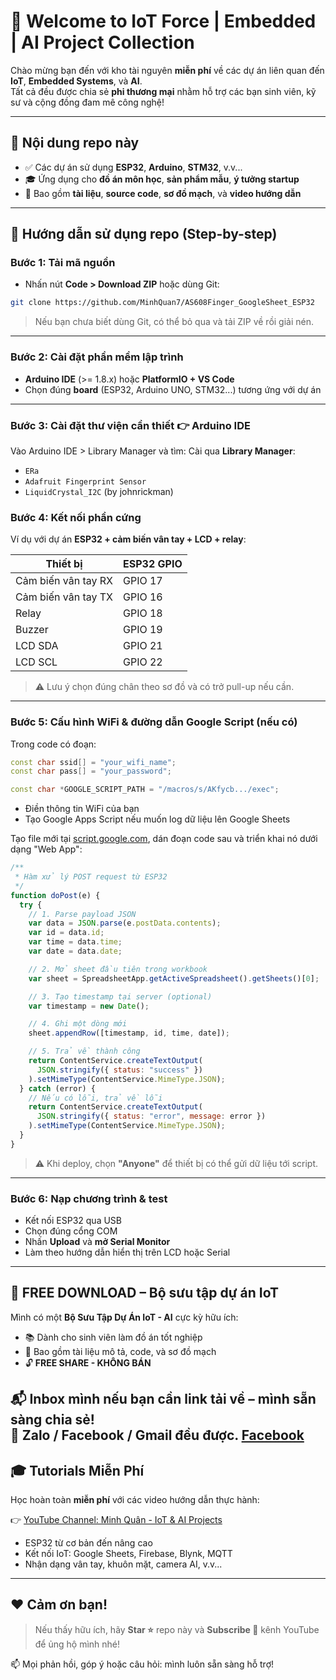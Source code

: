 # 🚀 Welcome to IoT Force | Embedded | AI Project Collection

Chào mừng bạn đến với kho tài nguyên **miễn phí** về các dự án liên quan đến **IoT**, **Embedded Systems**, và **AI**.  
Tất cả đều được chia sẻ **phi thương mại** nhằm hỗ trợ các bạn sinh viên, kỹ sư và cộng đồng đam mê công nghệ!

---

## 📌 Nội dung repo này

- ✅ Các dự án sử dụng **ESP32**, **Arduino**, **STM32**, v.v...
- 🎓 Ứng dụng cho **đồ án môn học**, **sản phẩm mẫu**, **ý tưởng startup**
- 📄 Bao gồm **tài liệu**, **source code**, **sơ đồ mạch**, và **video hướng dẫn**

---

## 🔧 Hướng dẫn sử dụng repo (Step-by-step)

### Bước 1: Tải mã nguồn

- Nhấn nút **Code > Download ZIP** hoặc dùng Git:

```bash
git clone https://github.com/MinhQuan7/AS608Finger_GoogleSheet_ESP32
```

> Nếu bạn chưa biết dùng Git, có thể bỏ qua và tải ZIP về rồi giải nén.

---

### Bước 2: Cài đặt phần mềm lập trình

- **Arduino IDE** (>= 1.8.x) hoặc **PlatformIO + VS Code**
- Chọn đúng **board** (ESP32, Arduino UNO, STM32...) tương ứng với dự án

---

### Bước 3: Cài đặt thư viện cần thiết 👉 Arduino IDE

Vào Arduino IDE > Library Manager và tìm:
Cài qua **Library Manager**:
- `ERa`
- `Adafruit Fingerprint Sensor`
- `LiquidCrystal_I2C` (by johnrickman)

### Bước 4: Kết nối phần cứng

Ví dụ với dự án **ESP32 + cảm biến vân tay + LCD + relay**:

| Thiết bị               | ESP32 GPIO |
|------------------------|------------|
| Cảm biến vân tay RX    | GPIO 17    |
| Cảm biến vân tay TX    | GPIO 16    |
| Relay                  | GPIO 18    |
| Buzzer                 | GPIO 19    |
| LCD SDA                | GPIO 21    |
| LCD SCL                | GPIO 22    |

> ⚠️ Lưu ý chọn đúng chân theo sơ đồ và có trở pull-up nếu cần.

---

### Bước 5: Cấu hình WiFi & đường dẫn Google Script (nếu có)

Trong code có đoạn:

```cpp
const char ssid[] = "your_wifi_name";
const char pass[] = "your_password";

const char *GOOGLE_SCRIPT_PATH = "/macros/s/AKfycb.../exec";
```

- Điền thông tin WiFi của bạn
- Tạo Google Apps Script nếu muốn log dữ liệu lên Google Sheets

Tạo file mới tại [script.google.com](https://script.google.com), dán đoạn code sau và triển khai nó dưới dạng "Web App":

```javascript
/**
 * Hàm xử lý POST request từ ESP32
 */
function doPost(e) {
  try {
    // 1. Parse payload JSON
    var data = JSON.parse(e.postData.contents);
    var id = data.id;
    var time = data.time;
    var date = data.date;

    // 2. Mở sheet đầu tiên trong workbook
    var sheet = SpreadsheetApp.getActiveSpreadsheet().getSheets()[0];

    // 3. Tạo timestamp tại server (optional)
    var timestamp = new Date();

    // 4. Ghi một dòng mới
    sheet.appendRow([timestamp, id, time, date]);

    // 5. Trả về thành công
    return ContentService.createTextOutput(
      JSON.stringify({ status: "success" })
    ).setMimeType(ContentService.MimeType.JSON);
  } catch (error) {
    // Nếu có lỗi, trả về lỗi
    return ContentService.createTextOutput(
      JSON.stringify({ status: "error", message: error })
    ).setMimeType(ContentService.MimeType.JSON);
  }
}
```

> ⚠️ Khi deploy, chọn **"Anyone"** để thiết bị có thể gửi dữ liệu tới script.

---

### Bước 6: Nạp chương trình & test

- Kết nối ESP32 qua USB
- Chọn đúng cổng COM
- Nhấn **Upload** và **mở Serial Monitor**
- Làm theo hướng dẫn hiển thị trên LCD hoặc Serial

---

## 📂 FREE DOWNLOAD – Bộ sưu tập dự án IoT

Mình có một **Bộ Sưu Tập Dự Án IoT - AI** cực kỳ hữu ích:

- 📚 Dành cho sinh viên làm đồ án tốt nghiệp
- 💾 Bao gồm tài liệu mô tả, code, và sơ đồ mạch
- 🔓 **FREE SHARE - KHÔNG BÁN**

📬 **Inbox mình nếu bạn cần link tải về** – mình sẵn sàng chia sẻ!  
📨 Zalo / Facebook / Gmail đều được.
[Facebook](https://www.facebook.com/quan.leminh.146069/)
---

## 🎓 Tutorials Miễn Phí

Học hoàn toàn **miễn phí** với các video hướng dẫn thực hành:

👉 [YouTube Channel: Minh Quân - IoT & AI Projects](https://www.youtube.com/@minhquan711)

- ESP32 từ cơ bản đến nâng cao
- Kết nối IoT: Google Sheets, Firebase, Blynk, MQTT
- Nhận dạng vân tay, khuôn mặt, camera AI, v.v...

---

## ❤️ Cảm ơn bạn!

> Nếu thấy hữu ích, hãy **Star ⭐** repo này và **Subscribe 🔔** kênh YouTube để ủng hộ mình nhé!

📫 Mọi phản hồi, góp ý hoặc câu hỏi: mình luôn sẵn sàng hỗ trợ!
